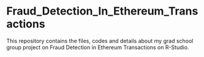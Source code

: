 # Fraud_Detection_In_Ethereum_Transactions
This repository contains the files, codes and details about my grad school group project on Fraud Detection in Ethereum Transactions on R-Studio.
